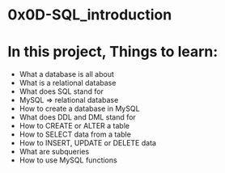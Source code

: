 # 0x0D-SQL_introduction

# In this project, Things to learn:
- What a database is all about
- What is a relational database
- What does SQL stand for
- MySQL => relational database
- How to create a database in MySQL
- What does DDL and DML stand for
- How to CREATE or ALTER a table
- How to SELECT data from a table
- How to INSERT, UPDATE or DELETE data
- What are subqueries
- How to use MySQL functions
